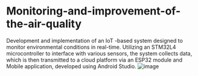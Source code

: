 # Monitoring-and-improvement-of-the-air-quality
Development and implementation of an IoT -based system designed to monitor environmental conditions in real-time. Utilizing an STM32L4  microcontroller to interface with various sensors, the system collects data, which is then transmitted  to a cloud platform via an ESP32 module and Mobile application, developed using Android Studio.
![image](https://github.com/user-attachments/assets/cb243d69-2544-46a0-bfe7-39da9a1225df)
